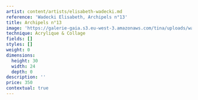 ```yaml
---
artist: content/artists/elisabeth-wadecki.md
reference: 'Wadecki Elisabeth, Archipels n°13'
title: Archipels n°13
image: 'https://galerie-gaia.s3.eu-west-3.amazonaws.com/tina/uploads/wadecki-elisabeth/Galerie Gaia Wadecki Archipel 13.jpeg'
technique: Acrylique & Collage
fields: []
styles: []
weight: 0
dimensions:
  height: 30
  width: 24
  depth: 0
description: ''
price: 350
contextual: true
---
```


